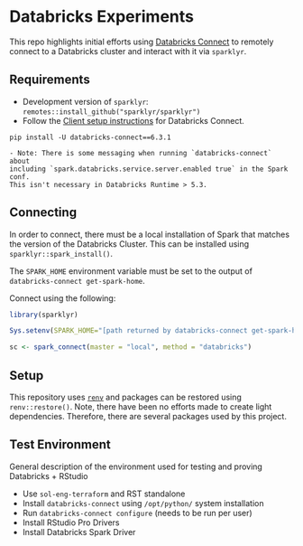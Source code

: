 # Databricks Experiments

This repo highlights initial efforts using [Databricks
Connect](https://docs.databricks.com/dev-tools/databricks-connect.html) to
remotely connect to a Databricks cluster and interact with it via `sparklyr`.

## Requirements
- Development version of `sparklyr`: `remotes::install_github("sparklyr/sparklyr")`
- Follow the [Client setup
instructions](https://docs.databricks.com/dev-tools/databricks-connect.html#client-setup)
for Databricks Connect. 
```
pip install -U databricks-connect==6.3.1
```
    - Note: There is some messaging when running `databricks-connect` about
    including `spark.databricks.service.server.enabled true` in the Spark conf.
    This isn't necessary in Databricks Runtime > 5.3.

## Connecting
In order to connect, there must be a local installation of Spark that matches
the version of the Databricks Cluster. This can be installed using
`sparklyr::spark_install()`.

The `SPARK_HOME` environment variable must be set to the output of
`databricks-connect get-spark-home`.

Connect using the following:

```r
library(sparklyr)

Sys.setenv(SPARK_HOME="[path returned by databricks-connect get-spark-home]")

sc <- spark_connect(master = "local", method = "databricks")
```

## Setup
This repository uses [`renv`](https://rstudio.github.io/renv/articles/renv.html)
and packages can be restored using `renv::restore()`. Note, there have been no
efforts made to create light dependencies. Therefore, there are several packages
used by this project.

## Test Environment
General description of the environment used for testing and proving Databricks +
RStudio

* Use `sol-eng-terraform` and RST standalone
* Install `databricks-connect` using `/opt/python/` system installation
* Run `databricks-connect configure` (needs to be run per user)
* Install RStudio Pro Drivers
* Install Databricks Spark Driver
